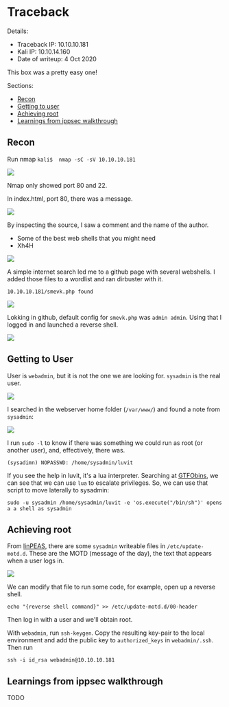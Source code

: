 # Traceback

Details:
- Traceback IP: 10.10.10.181
- Kali IP: 10.10.14.160
- Date of writeup: 4 Oct 2020

This box was a pretty easy one!

Sections:
- [Recon](#recon)
- [Getting to user](#getting-to-user)
- [Achieving root](#achieving-root)
- [Learnings from ippsec walkthrough](#learnings-from-ippsec-walkthrough)

## Recon
Run nmap
```kali$  nmap -sC -sV 10.10.10.181```

![](images/Traceback_1.png?raw=true)

Nmap only showed port 80 and 22.

In index.html, port 80, there was a message.

![](images/Traceback_2.png?raw=true)

By inspecting the source, I saw a comment and the name of the author.
- Some of the best web shells that you might need
- Xh4H

![](images/Traceback_3.png?raw=true)

A simple internet search led me to a github page with several webshells. I added those files to a wordlist and ran dirbuster with it.
```
10.10.10.181/smevk.php found
```

![](images/Traceback_4.png?raw=true)

Lokking in github, default config for ```smevk.php``` was ```admin admin```. Using that I logged in and launched a reverse shell.

![](images/Traceback_5.png?raw=true)

## Getting to User
User is ```webadmin```, but it is not the one we are looking for. ```sysadmin``` is the real user.

![](images/Traceback_6.png?raw=true)

I searched in the webserver home folder (```/var/www/```) and found a note from ```sysadmin```:

![](images/Traceback_7.png?raw=true)

I run ```sudo -l``` to know if there was something we could run as root (or another user), and, effectively, there was.
```
(sysadimn) NOPASSWD: /home/sysadmin/luvit
```

If you see the help in luvit, it's a lua interpreter. Searching at [GTFObins](https://gtfobins.github.io/gtfobins/lua/), we can see that we can use ```lua``` to escalate privileges. So, we can use that script to move laterally to sysadmin:
```
sudo -u sysadmin /home/sysadmin/luvit -e 'os.execute("/bin/sh")' opens a a shell as sysadmin
```

## Achieving root

From [linPEAS](https://github.com/carlospolop/privilege-escalation-awesome-scripts-suite/tree/master/linPEAS), there are some ```sysadmin``` writeable files in ```/etc/update-motd.d```. These are the MOTD (message of the day), the text that appears when a user logs in.

![](images/Traceback_8.png?raw=true)

We can modify that file to run some code, for example, open up a reverse shell.
```
echo "{reverse shell command}" >> /etc/update-motd.d/00-header 
```

Then log in with a user and we'll obtain root.

With ```webadmin```, run ```ssh-keygen```. Copy the resulting key-pair to the local environment and add the public key to ```authorized_keys``` in ```webadmin/.ssh```. Then run
```
ssh -i id_rsa webadmin@10.10.10.181
```


## Learnings from ippsec walkthrough

TODO
